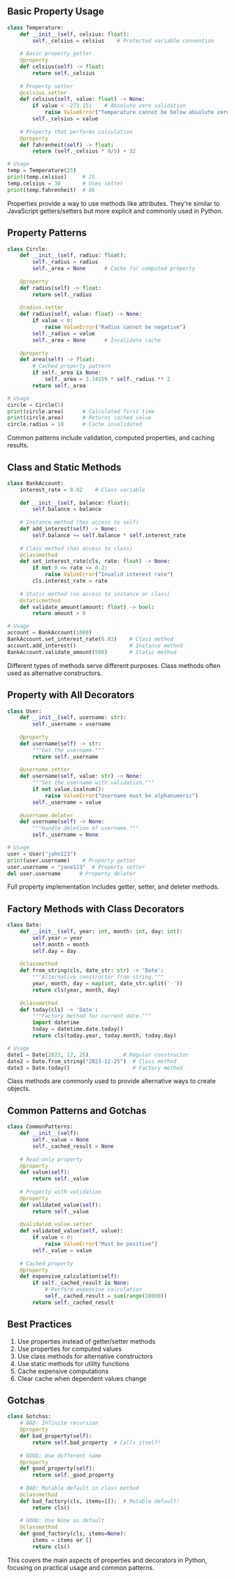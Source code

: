 ## Basic Property Usage
```python
class Temperature:
    def __init__(self, celsius: float):
        self._celsius = celsius    # Protected variable convention
    
    # Basic property getter
    @property
    def celsius(self) -> float:
        return self._celsius
    
    # Property setter
    @celsius.setter
    def celsius(self, value: float) -> None:
        if value < -273.15:    # Absolute zero validation
            raise ValueError("Temperature cannot be below absolute zero!")
        self._celsius = value
    
    # Property that performs calculation
    @property
    def fahrenheit(self) -> float:
        return (self._celsius * 9/5) + 32

# Usage
temp = Temperature(25)
print(temp.celsius)     # 25
temp.celsius = 30       # Uses setter
print(temp.fahrenheit)  # 86
```
Properties provide a way to use methods like attributes. They're similar to JavaScript getters/setters but more explicit and commonly used in Python.

## Property Patterns
```python
class Circle:
    def __init__(self, radius: float):
        self._radius = radius
        self._area = None      # Cache for computed property
    
    @property
    def radius(self) -> float:
        return self._radius
    
    @radius.setter
    def radius(self, value: float) -> None:
        if value < 0:
            raise ValueError("Radius cannot be negative")
        self._radius = value
        self._area = None      # Invalidate cache
    
    @property
    def area(self) -> float:
        # Cached property pattern
        if self._area is None:
            self._area = 3.14159 * self._radius ** 2
        return self._area

# Usage
circle = Circle(5)
print(circle.area)      # Calculated first time
print(circle.area)      # Returns cached value
circle.radius = 10      # Cache invalidated
```
Common patterns include validation, computed properties, and caching results.

## Class and Static Methods
```python
class BankAccount:
    interest_rate = 0.02    # Class variable
    
    def __init__(self, balance: float):
        self.balance = balance
    
    # Instance method (has access to self)
    def add_interest(self) -> None:
        self.balance += self.balance * self.interest_rate
    
    # Class method (has access to class)
    @classmethod
    def set_interest_rate(cls, rate: float) -> None:
        if not 0 <= rate <= 0.2:
            raise ValueError("Invalid interest rate")
        cls.interest_rate = rate
    
    # Static method (no access to instance or class)
    @staticmethod
    def validate_amount(amount: float) -> bool:
        return amount > 0

# Usage
account = BankAccount(1000)
BankAccount.set_interest_rate(0.03)    # Class method
account.add_interest()                 # Instance method
BankAccount.validate_amount(500)       # Static method
```
Different types of methods serve different purposes. Class methods often used as alternative constructors.

## Property with All Decorators
```python
class User:
    def __init__(self, username: str):
        self._username = username
    
    @property
    def username(self) -> str:
        """Get the username."""
        return self._username
    
    @username.setter
    def username(self, value: str) -> None:
        """Set the username with validation."""
        if not value.isalnum():
            raise ValueError("Username must be alphanumeric")
        self._username = value
    
    @username.deleter
    def username(self) -> None:
        """Handle deletion of username."""
        self._username = None

# Usage
user = User("john123")
print(user.username)    # Property getter
user.username = "jane123"  # Property setter
del user.username      # Property deleter
```
Full property implementation includes getter, setter, and deleter methods.

## Factory Methods with Class Decorators
```python
class Date:
    def __init__(self, year: int, month: int, day: int):
        self.year = year
        self.month = month
        self.day = day
    
    @classmethod
    def from_string(cls, date_str: str) -> 'Date':
        """Alternative constructor from string."""
        year, month, day = map(int, date_str.split('-'))
        return cls(year, month, day)
    
    @classmethod
    def today(cls) -> 'Date':
        """Factory method for current date."""
        import datetime
        today = datetime.date.today()
        return cls(today.year, today.month, today.day)

# Usage
date1 = Date(2023, 12, 25)           # Regular constructor
date2 = Date.from_string("2023-12-25")  # Class method
date3 = Date.today()                    # Factory method
```
Class methods are commonly used to provide alternative ways to create objects.

## Common Patterns and Gotchas
```python
class CommonPatterns:
    def __init__(self):
        self._value = None
        self._cached_result = None
    
    # Read-only property
    @property
    def value(self):
        return self._value
    
    # Property with validation
    @property
    def validated_value(self):
        return self._value
    
    @validated_value.setter
    def validated_value(self, value):
        if value < 0:
            raise ValueError("Must be positive")
        self._value = value
    
    # Cached property
    @property
    def expensive_calculation(self):
        if self._cached_result is None:
            # Perform expensive calculation
            self._cached_result = sum(range(10000))
        return self._cached_result
```

## Best Practices
1. Use properties instead of getter/setter methods
2. Use properties for computed values
3. Use class methods for alternative constructors
4. Use static methods for utility functions
5. Cache expensive computations
6. Clear cache when dependent values change

## Gotchas
```python
class Gotchas:
    # BAD: Infinite recursion
    @property
    def bad_property(self):
        return self.bad_property  # Calls itself!
    
    # GOOD: Use different name
    @property
    def good_property(self):
        return self._good_property
    
    # BAD: Mutable default in class method
    @classmethod
    def bad_factory(cls, items=[]):  # Mutable default!
        return cls()
    
    # GOOD: Use None as default
    @classmethod
    def good_factory(cls, items=None):
        items = items or []
        return cls()
```

This covers the main aspects of properties and decorators in Python, focusing on practical usage and common patterns.